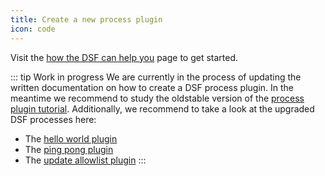 ```yaml
---
title: Create a new process plugin
icon: code
---
```


Visit the [how the DSF can help you](../../for-you/) page to get started.


::: tip Work in progress
We are currently in the process of updating the written documentation on how to create a DSF process plugin. In the meantime we recommend to study the oldstable version of the [process plugin tutorial](/oldstable/tutorial/). Additionally, we recommend to take a look at the upgraded DSF processes here:
- The [hello world plugin](https://github.com/datasharingframework/dsf-process-hello-world)
- The [ping pong plugin](https://github.com/datasharingframework/dsf-process-ping-pong)
- The [update allowlist plugin](https://github.com/datasharingframework/dsf-process-allow-list)
:::